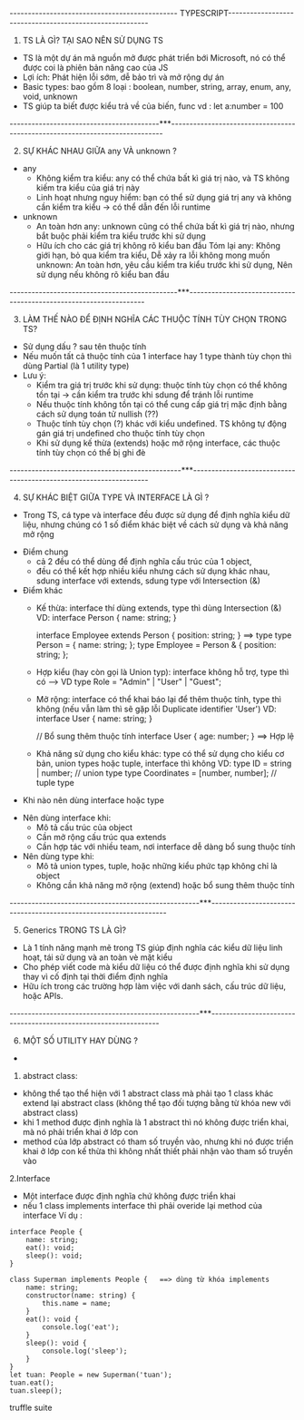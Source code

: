 ---------------------------------------------- TYPESCRIPT--------------------------------------------------------


1. TS LÀ GÌ? TẠI SAO NÊN SỬ DỤNG TS
- TS là một dự án mã nguồn mở được phát triển bới Microsoft, nó có thể được coi là phiên bản
nâng cao của JS
- Lợi ích: Phát hiện lỗi sớm, dễ bảo trì và mở rộng dự án
- Basic types: bao gồm 8 loại : boolean, number, string, array, enum, any, void, unknown
- TS giúp ta biết được kiểu trả về của biến, func vd : let a:number = 100

-----------------------------------------***----------------------------------------------------------------------------

2. SỰ KHÁC NHAU GIỮA any VÀ unknown ? 
- any
    + Không kiểm tra kiểu: any có thể chứa bất kì giá trị nào, và TS không kiếm tra kiểu của giá trị này
    + Linh hoạt nhưng nguy hiểm: bạn có thể sử dụng giá trị any và không cần kiểm tra kiểu -> có thể dẫn đến lỗi runtime
- unknown
    + An toàn hơn any: unknown cũng có thể chứa bất kì giá trị nào, nhưng bắt buộc phải kiểm tra kiểu trước khi sử dụng
    + Hữu ích cho các giá trị không rõ kiểu ban đầu 
Tóm lại
 any: Không giới hạn, bỏ qua kiểm tra kiểu, Dễ xảy ra lỗi không mong muốn
 unknown: An toàn hơn, yêu cầu kiểm tra kiểu trước khi sử dụng, Nên sử dụng nếu không rõ kiểu ban đầu

----------------------------------------------***------------------------------------------------------------------

3. LÀM THẾ NÀO ĐỂ ĐỊNH NGHĨA CÁC THUỘC TÍNH TÙY CHỌN TRONG TS?
- Sử dụng dấu ? sau tên thuộc tính
- Nếu muốn tất cả thuộc tính của 1 interface hay 1 type thành tùy chọn thì dùng Partial (là 1 utility type)
- Lưu ý:
    + Kiểm tra giá trị trước khi sử dụng: thuộc tính tùy chọn có thể không tồn tại -> cần kiểm tra trước khi sdung để tránh lỗi runtime
    + Nếu thuộc tính không tồn tại có thể cung cấp giá trị mặc định bằng cách sử dụng toán tử nullish (??)
    + Thuộc tính tùy chọn (?) khác với kiểu undefined. TS không tự động gán giá trị undefined cho thuộc tính tùy chọn
    + Khi sử dụng kế thừa (extends) hoặc mở rộng interface, các thuộc tính tùy chọn có thể bị ghi đè

-----------------------------------------------***------------------------------------------------------------------

4. SỰ KHÁC BIỆT GIỮA TYPE VÀ INTERFACE LÀ GÌ ? 
- Trong TS, cá type và interface đều được sử dụng để định nghĩa kiểu dữ liệu, nhưng chúng có 1 số điểm khác biệt 
về cách sử dụng và khả năng mở rộng
* Điểm chung
    - cả 2 đều có thể dùng để định nghĩa cấu trúc của 1 object,
    - đều có thể kết hợp nhiều kiểu nhưng cách sử dụng khác nhau, sdung interface với extends, sdung type với Intersection (&)
* Điểm khác 
    - Kế thừa: interface thí dùng extends, type thì dùng Intersection (&)
      VD:
        interface Person {
          name: string;
        }
        
        interface Employee extends Person {
          position: string;
        }
        ==> type 
        type Person = {
          name: string;
        };
        type Employee = Person & {
          position: string;
        };
    - Hợp kiểu (hay còn gọi là Union typ): interface không hỗ trợ, type thì có --> VD type Role = "Admin" | "User" | "Guest";
    - Mở rộng: interface có thể khai báo lại để thêm thuộc tính,  type thì không (nếu vẫn làm thì sẽ gặp lỗi Duplicate identifier 'User')
      VD:
        interface User {
          name: string;
        }
        
        // Bổ sung thêm thuộc tính
        interface User {
          age: number;
        } ==> Hợp lệ
    - Khả năng sử dụng cho kiểu khác: type có thể sử dụng cho kiểu cơ bản, union types hoặc tuple, interface thì không
      VD:
        type ID = string | number; // union type
        type Coordinates = [number, number]; // tuple type
* Khi nào nên dùng interface hoặc type
- Nên dùng interface khi:
    + Mô tả cấu trúc của object
    + Cần mở rộng cấu trúc qua extends
    + Cần hợp tác với nhiều team, nơi interface dễ dàng bổ sung thuộc tính
- Nên dùng type khi:
    + Mô tả union types, tuple, hoặc những kiểu phức tạp không chỉ là object
    + Không cần khả năng mở rộng (extend) hoặc bổ sung thêm thuộc tính

----------------------------------------------------***------------------------------------------------------------------

5.  Generics TRONG TS LÀ GÌ?
- Là 1 tính năng mạnh mẽ trong TS giúp định nghĩa các kiểu dữ liệu linh hoạt, tái sử dụng và an toàn vè mặt kiểu
- Cho phép viết code mà kiểu dữ liệu có thể được định nghĩa khi sử dụng thay vì cố định tại thời điểm định nghĩa
- Hữu ích trong các trường hợp làm việc với danh sách, cấu trúc dữ liệu, hoặc APIs.

----------------------------------------------------***----------------------------------------------------------------

6. MỘT SỐ UTILITY HAY DÙNG ? 
- 
1. abstract class: 
- không thể tạo thể hiện với 1 abstract class mà phải tạo 1 class khác extend lại 
abstract class (không thể tạo đối tượng bằng từ khóa new với abstract class)
- khi 1 method được định nghĩa là 1 abstract thì nó không được triển khai, mà nó phải 
triển khai ở lớp con
- method của lớp abstract có tham số truyền vào, nhưng khi nó được triển khai ở lớp con kế 
thừa thì không nhất thiết phải nhận vào tham số truyền vào

2.Interface
- Một interface được định nghĩa chứ không được triển khai
- nếu 1 class implements interface thì phải overide lại method của interface
Ví dụ : 
```
interface People {
    name: string;
    eat(): void;
    sleep(): void;
}

class Superman implements People {   ==> dùng từ khóa implements 
    name: string;
    constructor(name: string) {
        this.name = name;
    }
    eat(): void {
        console.log('eat');
    }
    sleep(): void {
        console.log('sleep');
    }
}
let tuan: People = new Superman('tuan');
tuan.eat();
tuan.sleep();

```

truffle suite
